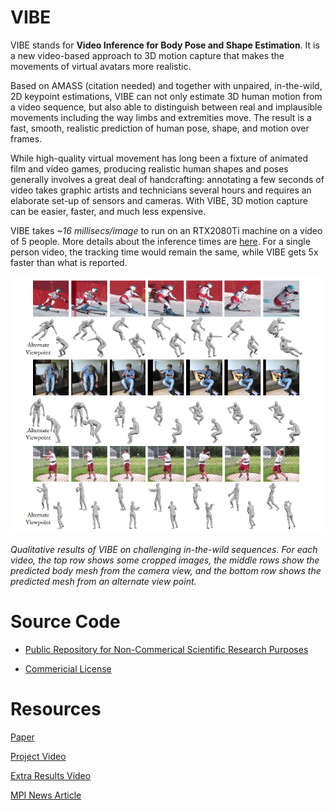 # VIBE

VIBE stands for **Video Inference for Body Pose and Shape Estimation**. It is a new video-based approach to 3D motion capture that makes the movements of virtual avatars more realistic.

Based on AMASS (citation needed) and together with unpaired, in-the-wild, 2D keypoint estimations, VIBE can not only estimate 3D human motion from a video sequence, but also able to distinguish between real and implausible movements including the way limbs and extremities move. The result is a fast, smooth, realistic prediction of human pose, shape, and motion over frames. 

While high-quality virtual movement has long been a fixture of animated film and video games, producing realistic human shapes and poses generally involves a great deal of handcrafting: annotating a few seconds of video takes graphic artists and technicians several hours and requires an elaborate set-up of sensors and cameras. With VIBE, 3D motion capture can be easier, faster, and much less expensive.

VIBE takes *~16 millisecs/image* to run on an RTX2080Ti machine on a video of 5 people. More details about the inference times are [here](https://github.com/mkocabas/VIBE/blob/master/doc/demo.md#runtime-performance). For a single person video, the tracking time would remain the same, while VIBE gets 5x faster than what is reported.

![](../assets/vibe.png)

*Qualitative results of VIBE on challenging in-the-wild sequences. For each video, the top row shows some
cropped images, the middle rows show the predicted body mesh from the camera view, and the bottom row shows the
predicted mesh from an alternate view point.*

# Source Code

- [Public Repository for Non-Commerical Scientific Research Purposes](https://github.com/mkocabas/VIBE)

- [Commericial License](#)

# Resources

[Paper](https://arxiv.org/abs/1912.05656)

[Project Video](https://youtu.be/8Qt0wA16kTo)

[Extra Results Video](https://youtu.be/fW0sIZfQcIs)

[MPI News Article](https://is.mpg.de/news/new-video-based-approach-to-3d-motion-capture-makes-virtual-avatars-more-realistic-than-ever)